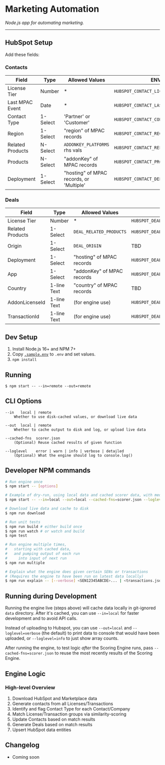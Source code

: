 # Marketing Automation

*Node.js app for automating marketing.*

---

## HubSpot Setup

Add these fields:

### Contacts

| Field            | Type     | Allowed Values                           | ENV var                                 | Required |
| ---------------- | -------- | ---------------------------------------- | --------------------------------------- | -------- |
| License Tier     | Number   | *                                        | `HUBSPOT_CONTACT_LICENSE_TIER_ATTR`     | ❌        |
| Last MPAC Event  | Date     | *                                        | `HUBSPOT_CONTACT_LAST_MPAC_EVENT_ATTR`  | ❌        |
| Contact Type     | 1-Select | 'Partner' or 'Customer'                  | `HUBSPOT_CONTACT_CONTACT_TYPE_ATTR`     | ❌        |
| Region           | 1-Select | "region" of MPAC records                 | `HUBSPOT_CONTACT_REGION_ATTR`           | ❌        |
| Related Products | N-Select | `ADDONKEY_PLATFORMS` rhs vals            | `HUBSPOT_CONTACT_RELATED_PRODUCTS_ATTR` | ❌        |
| Products         | N-Select | "addonKey" of MPAC records               | `HUBSPOT_CONTACT_PRODUCTS_ATTR`         | ❌        |
| Deployment       | 1-Select | "hosting" of MPAC records, or 'Multiple' | `HUBSPOT_CONTACT_DEPLOYMENT_ATTR`       | ❌        |

### Deals

| Field            | Type        | Allowed Values             | ENV var                              | Required |
| ---------------- | ----------- | -------------------------- | ------------------------------------ | -------- |
| License Tier     | Number      | *                          | `HUBSPOT_DEAL_LICENSE_TIER_ATTR`     | ❌        |
| Related Products | 1-Select    | `DEAL_RELATED_PRODUCTS`    | `HUBSPOT_DEAL_RELATED_PRODUCTS_ATTR` | ❌        |
| Origin           | 1-Select    | `DEAL_ORIGIN`              | TBD                                  | ❌        |
| Deployment       | 1-Select    | "hosting" of MPAC records  | `HUBSPOT_DEAL_DEPLOYMENT_ATTR`       | ❌        |
| App              | 1-Select    | "addonKey" of MPAC records | `HUBSPOT_DEAL_APP_ATTR`              | ❌        |
| Country          | 1-line Text | "country" of MPAC records  | TBD                                  | ❌        |
| AddonLicenseId   | 1-line Text | (for engine use)           | `HUBSPOT_DEAL_ADDONLICENESID_ATTR`   | ✔️        |
| TransactionId    | 1-line Text | (for engine use)           | `HUBSPOT_DEAL_TRANSACTIONID_ATTR`    | ✔️        |


## Dev Setup

1. Install Node.js 16+ and NPM 7+
2. Copy [`.sample.env`](./.sample.env) to `.env` and set values.
3. `npm install`

## Running

    $ npm start -- --in=remote --out=remote

## CLI Options

    --in   local | remote
        Whether to use disk-cached values, or download live data

    --out  local | remote
        Whether to cache output to disk and log, or upload live data

    --cached-fns  scorer.json
        (Optional) Reuse cached results of given function

    --loglevel    error | warn | info | verbose | detailed
        (Optional) What the engine should log to console.log()

## Developer NPM commands

```sh
# Run engine once
$ npm start -- [options]

# Example of dry-run, using local data and cached scorer data, with medium verbosity
$ npm start -- --in=local --out=local --cached-fns=scorer.json --loglevel=info

# Download live data and cache to disk
$ npm run download

# Run unit tests
$ npm run build # either build once
$ npm run watch # or watch and build
$ npm test

# Run engine multiple times,
#   starting with cached data,
#   and pumping output of each run
#     into input of next run
$ npm run multiple

# Explain what the engine does given certain SENs or transactions
# (Requires the engine to have been run on latest data locally)
$ npm run explain -- [--verbose] <SEN12345ABCDE>... | <transactions.json>
```

## Running during Development

Running the engine live (steps above) will cache data locally in git-ignored `data` directory. After it's cached, you can use `--in=local` for faster development and to avoid API calls.

Instead of uploading to Hubspot, you can use `--out=local` and `--loglevel=verbose` (the default) to print data to console that would have been uploaded, or `--loglevel=info` to just show array counts.

After running the engine, to test logic *after* the Scoring Engine runs, pass `--cached-fns=scorer.json` to reuse the most recently results of the Scoring Engine.

## Engine Logic

### High-level Overview

1. Download HubSpot and Marketplace data
2. Generate contacts from all Licenses/Transactions
3. Identify and flag Contact Type for each Contact/Company
4. Match License/Transaction groups via similarity-scoring
5. Update Contacts based on match results
6. Generate Deals based on match results
7. Upsert HubSpot data entities

## Changelog

- Coming soon
